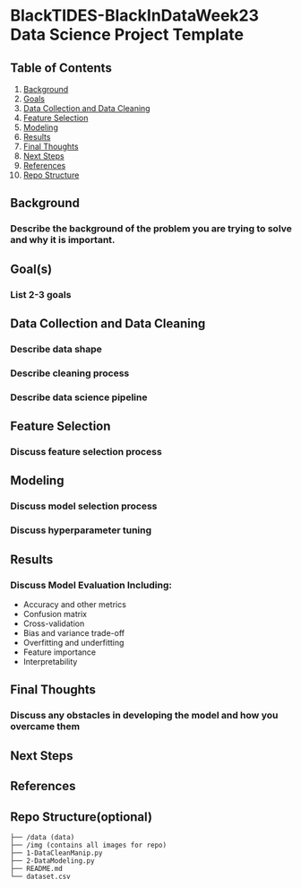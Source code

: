 # BlackTIDES-BlackInDataWeek23 Data Science Project Template

## Table of Contents
1. [Background](#background)
2. [Goals](#goals)
3. [Data Collection and Data Cleaning](#DataCollectionandDataCleaning)
4. [Feature Selection](#FeatureSelection)
5. [Modeling](#modeling)
6. [Results](#Results)
7. [Final Thoughts](#FinalThoughts)
8. [Next Steps](#NextSteps)
9. [References](#References)
10. [Repo Structure](#repo)


<a name="background"/>

## Background
### Describe the background of the problem you are trying to solve and why it is important. 

<a name="goals"/>

## Goal(s)
### List 2-3 goals

<a name="DataCollectionandDataCleaning"/>

## Data Collection and Data Cleaning
### Describe data shape
### Describe cleaning process
### Describe data science pipeline 

<a name="FeatureSelection"/>

## Feature Selection
### Discuss feature selection process 

<a name="modeling"/>

## Modeling
### Discuss model selection process
### Discuss hyperparameter tuning 

<a name="Results"/>

## Results
### Discuss Model Evaluation Including:
- Accuracy and other metrics
- Confusion matrix
- Cross-validation
- Bias and variance trade-off
- Overfitting and underfitting
- Feature importance
- Interpretability

<a name="FinalThoughts"/>

## Final Thoughts
### Discuss any obstacles in developing the model and how you overcame them

<a name="NextSteps"/>

## Next Steps

<a name="References"/>

## References

<a name="repo"/>

## Repo Structure(optional)
```
├── /data (data)
├── /img (contains all images for repo)
├── 1-DataCleanManip.py
├── 2-DataModeling.py
├── README.md
└── dataset.csv


